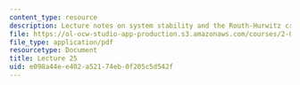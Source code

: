 ```yaml
---
content_type: resource
description: Lecture notes on system stability and the Routh-Hurwitz criterion.
file: https://ol-ocw-studio-app-production.s3.amazonaws.com/courses/2-004-dynamics-and-control-ii-spring-2008/e098a44ee402a52174eb0f205c5d542f_lecture_25.pdf
file_type: application/pdf
resourcetype: Document
title: Lecture 25
uid: e098a44e-e402-a521-74eb-0f205c5d542f
---
```

